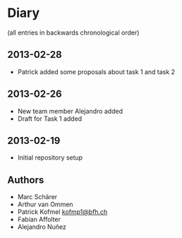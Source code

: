 Diary
=====

(all entries in backwards chronological order)

2013-02-28
----------
- Patrick added some proposals about task 1 and task 2

2013-02-26
----------
- New team member Alejandro added
- Draft for Task 1 added

2013-02-19
----------
- Initial repository setup

Authors
-------
- Marc Schärer
- Arthur van Ommen
- Patrick Kofmel		kofmp1@bfh.ch
- Fabian Affolter
- Alejandro Nuñez
